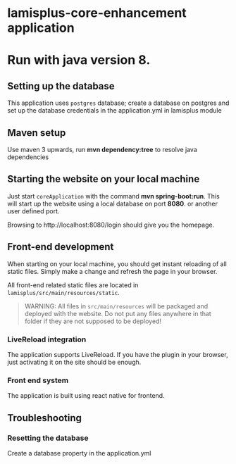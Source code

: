 # lamisplus-core-enhancement application
# Run with java version 8.
## Setting up the database
This application uses `postgres` database; create a database on postgres 
and set up the database credentials in the application.yml in lamisplus module

## Maven setup
Use maven 3 upwards, run **mvn dependency:tree** to resolve java dependencies

## Starting the website on your local machine
Just start `coreApplication` with the command **mvn spring-boot:run**.
This will start up the website using a local database on port **8080**. or another user defined port.

Browsing to http://localhost:8080/login should give you the homepage.

## Front-end development
When starting on your local machine, you should get instant reloading of all static files.
Simply make a change and refresh the page in your browser.

All front-end related static files are located in `lamisplus/src/main/resources/static`.

> WARNING: All files in `src/main/resources` will be packaged and deployed with the website.
> Do not put any files anywhere in that folder if they are not supposed to be deployed!

### LiveReload integration
The application supports LiveReload.
If you have the plugin in your browser, just activating it on the site should be enough.

### Front end system
The application is built using react native for frontend.

## Troubleshooting
### Resetting the database
Create a database property in the application.yml

